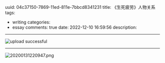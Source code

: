 uuid: 04c37150-7869-11ed-811e-7bbcd8341231
title: 《生死疲劳》人物关系
tags:
  - writing
categories:
  - essay
comments: true
date: 2022-12-10 16:59:56
description:
---
<!--more-->
<!-- 1. 发布前：删除草稿的 uuid -->
<!-- 2. 发布后：补充tag，category -->


![upload successful](/images/liangyuanzheng.com-0.png)

---
![20200131220947.png](/images/leunggeorge.github.io-image-9.png)


